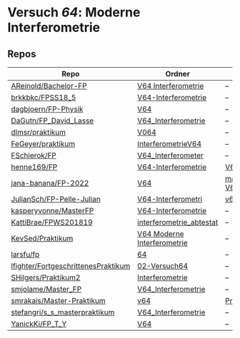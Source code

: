 # Versuch *64*: Moderne Interferometrie

## Repos

|                                       Repo                                       |                                                    Ordner                                                    |                                                                                                                                    PDFs                                                                                                                                     |
|----------------------------------------------------------------------------------|--------------------------------------------------------------------------------------------------------------|-----------------------------------------------------------------------------------------------------------------------------------------------------------------------------------------------------------------------------------------------------------------------------|
|[AReinold/Bachelor-FP](../repo/AReinold/Bachelor-FP)                              |[V64 Interferometrie](https://github.com/AReinold/Bachelor-FP/tree/master/V64%20Interferometrie)              |–                                                                                                                                                                                                                                                                            |
|[brkkbkc/FPSS18_5](../repo/brkkbkc/FPSS18_5)                                      |[V64-Interferometrie](https://github.com/brkkbkc/FPSS18_5/tree/master/V64-Interferometrie)                    |–                                                                                                                                                                                                                                                                            |
|[dagbjoern/FP-Physik](../repo/dagbjoern/FP-Physik)                                |[V64](https://github.com/dagbjoern/FP-Physik/tree/master/V64)                                                 |–                                                                                                                                                                                                                                                                            |
|[DaGutn/FP_David_Lasse](../repo/DaGutn/FP_David_Lasse)                            |[V64_Interferometrie](https://github.com/DaGutn/FP_David_Lasse/tree/main/V64_Interferometrie)                 |–                                                                                                                                                                                                                                                                            |
|[dlmsr/praktikum](../repo/dlmsr/praktikum)                                        |[V064](https://github.com/dlmsr/praktikum/tree/master/V064)                                                   |–                                                                                                                                                                                                                                                                            |
|[FeGeyer/praktikum](../repo/FeGeyer/praktikum)                                    |[InterferometrieV64](https://github.com/FeGeyer/praktikum/tree/master/BFP/InterferometrieV64)                 |–                                                                                                                                                                                                                                                                            |
|[FSchierok/FP](../repo/FSchierok/FP)                                              |[V64_Interferometer](https://github.com/FSchierok/FP/tree/master/V64_Interferometer)                          |–                                                                                                                                                                                                                                                                            |
|[henne169/FP](../repo/henne169/FP)                                                |[V64-Interferometrie](https://github.com/henne169/FP/tree/master/V64-Interferometrie)                         |[V64.pdf](https://docs.google.com/viewer?url=https://raw.githubusercontent.com/henne169/FP/master/V64-Interferometrie/V64.pdf)                                                                                                                                               |
|[jana-banana/FP-2022](../repo/jana-banana/FP-2022)                                |[V64](https://github.com/jana-banana/FP-2022/tree/main/V64)                                                   |[main.pdf](https://docs.google.com/viewer?url=https://raw.githubusercontent.com/jana-banana/FP-2022/main/V64/build/main.pdf)<br/>[V64_Abtestat.pdf](https://docs.google.com/viewer?url=https://raw.githubusercontent.com/jana-banana/FP-2022/main/V64/build/V64_Abtestat.pdf)|
|[JulianSch/FP-Pelle-Julian](../repo/JulianSch/FP-Pelle-Julian)                    |[V64-Interferometri](https://github.com/JulianSch/FP-Pelle-Julian/tree/master/V64-Interferometri)             |[v64.pdf](https://docs.google.com/viewer?url=https://raw.githubusercontent.com/JulianSch/FP-Pelle-Julian/master/Altprotokolle_nYR/v64.pdf)                                                                                                                                   |
|[kasperyvonne/MasterFP](../repo/kasperyvonne/MasterFP)                            |[V64-Interferometrie](https://github.com/kasperyvonne/MasterFP/tree/master/V64-Interferometrie)               |–                                                                                                                                                                                                                                                                            |
|[KattiBrae/FPWS201819](../repo/KattiBrae/FPWS201819)                              |[interferometrie_abtestat](https://github.com/KattiBrae/FPWS201819/tree/master/MA_FP/interferometrie_abtestat)|–                                                                                                                                                                                                                                                                            |
|[KevSed/Praktikum](../repo/KevSed/Praktikum)                                      |[V64 Moderne Interferometrie](https://github.com/KevSed/Praktikum/tree/master/V64%20Moderne%20Interferometrie)|–                                                                                                                                                                                                                                                                            |
|[larsfu/fp](../repo/larsfu/fp)                                                    |[64](https://github.com/larsfu/fp/tree/master/64)                                                             |–                                                                                                                                                                                                                                                                            |
|[lfighter/FortgeschrittenesPraktikum](../repo/lfighter/FortgeschrittenesPraktikum)|[02-Versuch64](https://github.com/lfighter/FortgeschrittenesPraktikum/tree/master/02-Versuch64)               |–                                                                                                                                                                                                                                                                            |
|[SHilgers/Praktikum2](../repo/SHilgers/Praktikum2)                                |[Interferometrie](https://github.com/SHilgers/Praktikum2/tree/master/Interferometrie)                         |–                                                                                                                                                                                                                                                                            |
|[smjolame/Master_FP](../repo/smjolame/Master_FP)                                  |[V64_Interferometrie](https://github.com/smjolame/Master_FP/tree/main/V64_Interferometrie)                    |–                                                                                                                                                                                                                                                                            |
|[smrakais/Master-Praktikum](../repo/smrakais/Master-Praktikum)                    |[v64](https://github.com/smrakais/Master-Praktikum/tree/main/v64)                                             |[ProtokollV64_Overhoff_Korrektur.pdf](https://docs.google.com/viewer?url=https://raw.githubusercontent.com/smrakais/Master-Praktikum/main/v64/ProtokollV64_Overhoff_Korrektur.pdf)                                                                                           |
|[stefangri/s_s_masterpraktikum](../repo/stefangri/s_s_masterpraktikum)            |[V64_Interferometrie](https://github.com/stefangri/s_s_masterpraktikum/tree/master/V64_Interferometrie)       |–                                                                                                                                                                                                                                                                            |
|[YanickKi/FP_T_Y](../repo/YanickKi/FP_T_Y)                                        |[V64](https://github.com/YanickKi/FP_T_Y/tree/main/V64)                                                       |–                                                                                                                                                                                                                                                                            |
